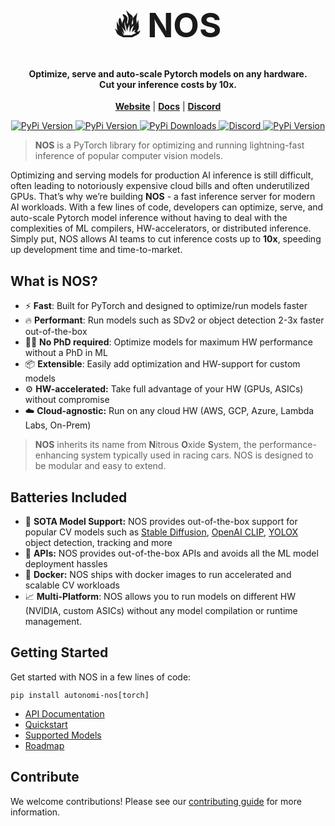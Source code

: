 <h1 align="center" style="font-size:54px;font-weight: bold;font-color:black;">🔥 NOS</h1>
<h4 align="center">
Optimize, serve and auto-scale Pytorch models on any hardware. <br>
Cut your inference costs by 10x.
</h4>

<p align="center">
<a href="https://www.autonomi.ai/"><b>Website</b></a> | <a href="https://autonomi-ai.github.io/nos/"><b>Docs</b></a> |  <a href="https://discord.gg/QAGgvTuvgg"><b>Discord</b></a>
</p>

<p align="center">
<a href="https://pypi.org/project/autonomi-nos/">
    <img alt="PyPi Version" src="https://badge.fury.io/py/autonomi-nos.svg">
</a>
<a href="https://pypi.org/project/autonomi-nos/">
    <img alt="PyPi Version" src="https://img.shields.io/pypi/pyversions/autonomi-nos">
</a>
<a href="https://pypi.org/project/autonomi-nos/">
    <img alt="PyPi Downloads" src="https://img.shields.io/pypi/dm/autonomi-nos">
</a>
<a href="https://discord.gg/QAGgvTuvgg">
    <img alt="Discord" src="https://img.shields.io/badge/discord-chat-purple?color=%235765F2&label=discord&logo=discord">
</a>
<a href="https://twitter.com/autonomi_ai">
    <img alt="PyPi Version" src="https://img.shields.io/twitter/follow/autonomi_ai.svg?style=social&logo=twitter">
</a>

</p>


> **NOS** is a PyTorch library for optimizing and running lightning-fast inference of popular computer vision models.

Optimizing and serving models for production AI inference is still difficult, often leading to notoriously expensive cloud bills and often underutilized GPUs. That’s why we’re building **NOS** - a fast inference server for modern AI workloads. With a few lines of code, developers can optimize, serve, and auto-scale Pytorch model inference without having to deal with the complexities of ML compilers, HW-accelerators, or distributed inference. Simply put, NOS allows AI teams to cut inference costs up to **10x**, speeding up development time and time-to-market.


## What is NOS?
- ⚡️ **Fast**: Built for PyTorch and designed to optimize/run models faster
- 🔥 **Performant**: Run models such as SDv2 or object detection 2-3x faster out-of-the-box
- 👩‍💻 **No PhD required**: Optimize models for maximum HW performance without a PhD in ML
- 📦 **Extensible**: Easily add optimization and HW-support for custom models
- ⚙️ **HW-accelerated:** Take full advantage of your HW (GPUs, ASICs) without compromise
- ☁️ **Cloud-agnostic:** Run on any cloud HW (AWS, GCP, Azure, Lambda Labs, On-Prem)


> **NOS** inherits its name from **N**itrous **O**xide **S**ystem, the performance-enhancing system typically used in racing cars. NOS is designed to be modular and easy to extend.


## Batteries Included
 - 💪 **SOTA Model Support:** NOS provides out-of-the-box support for popular CV models such as [Stable Diffusion](stabilityai/stable-diffusion-2), [OpenAI CLIP](openai/clip-vit-base-patch32), [YOLOX](https://github.com/Megvii-BaseDetection/YOLOX) object detection, tracking and more
 - 🔌 **APIs:** NOS provides out-of-the-box APIs and avoids all the ML model deployment hassles
 - 🐳 **Docker:** NOS ships with docker images to run accelerated and scalable CV workloads
 - 📈 **Multi-Platform**: NOS allows you to run models on different HW (NVIDIA, custom ASICs) without any model compilation or runtime management.


## Getting Started

Get started with NOS in a few lines of code:

```shell
pip install autonomi-nos[torch]
```

- [API Documentation](https://autonomi-ai.github.io/nos/)
- [Quickstart](https://autonomi-ai.github.io/nos/docs/QUICKSTART/)
- [Supported Models](https://autonomi-ai.github.io/nos/docs/ROADMAP/#model-hub)
- [Roadmap](https://autonomi-ai.github.io/nos/docs/ROADMAP/)


## Contribute
We welcome contributions! Please see our [contributing guide](docs/CONTRIBUTING.md) for more information.
